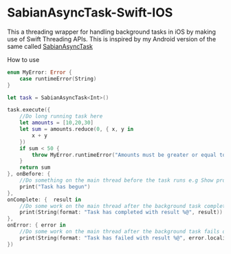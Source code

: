 # SabianAsyncTask-Swift-IOS
This a threading wrapper for handling background tasks in iOS by making use of Swift Threading APIs. This is inspired by my Android version of the same called [SabianAsyncTask](https://github.com/bryosabian/SabianAsyncTask)

How to use

```swift
enum MyError: Error {
    case runtimeError(String)
}

let task = SabianAsyncTask<Int>()

task.execute({
    //Do long running task here
    let amounts = [10,20,30]
    let sum = amounts.reduce(0, { x, y in
        x + y
    })
    if sum < 50 {
        throw MyError.runtimeError("Amounts must be greater or equal to 50")
    }
    return sum
}, onBefore: {
    //Do something on the main thread before the task runs e.g Show progress
    print("Task has begun")
},
onComplete: {  result in
    //Do some work on the main thread after the background task completes
    print(String(format: "Task has completed with result %@", result))
},
onError: { error in
    //Do some work on the main thread after the background task fails or throws an exception
    print(String(format: "Task has failed with result %@", error.localizedDescription))
})
               
```


               
